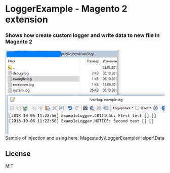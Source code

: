 # LoggerExample - Magento 2 extension

### Shows how create custom logger and write data to new file in Magento 2  
![Sample](https://github.com/nans/devdocs/blob/master/Magestudy/custom_logger.png "LoggerExample screenshot")  
Sample of injection and using here: Magestudy\LoggerExample\Helper\Data

License
----
MIT
